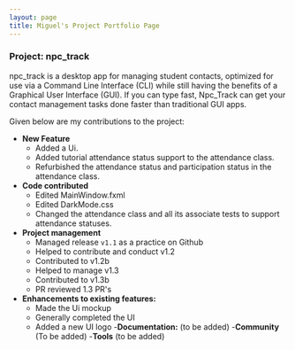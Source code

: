 ```yaml
---
layout: page
title: Miguel's Project Portfolio Page
---
```


### Project: npc_track

npc_track is a desktop app for managing student contacts, optimized for use via a Command Line Interface (CLI) while still
having the benefits of a Graphical User Interface (GUI). If you can type fast, Npc_Track can get your contact
management tasks done faster than traditional GUI apps.


Given below are my contributions to the project:

- **New Feature**
	- Added a Ui.
	- Added tutorial attendance status support to the attendance class.
	- Refurbished the attendance status and participation status in the attendance class.
- **Code contributed**
	- Edited MainWindow.fxml
	- Edited DarkMode.css
	- Changed the attendance class and all its associate tests to support attendance statuses.
- **Project management**
	- Managed release `v1.1` as a practice on Github
	- Helped to contribute and conduct v1.2
	- Contributed to v1.2b
	- Helped to manage v1.3
	- Contributed to v1.3b
	- PR reviewed 1.3 PR's
- **Enhancements to existing features:**
	- Made the Ui mockup
	- Generally completed the UI
	- Added a new UI logo
-**Documentation:**
(to be added)
-**Community**
(To be added)
-**Tools**
(to be added)

